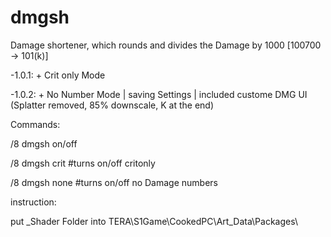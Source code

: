 # dmgsh

Damage shortener, which rounds and divides the Damage by 1000 \[100700 → 101(k)]

-1.0.1: + Crit only Mode

-1.0.2: + No Number Mode | saving Settings | included custome DMG UI (Splatter removed, 85% downscale, K at the end)



Commands:

/8 dmgsh on/off

/8 dmgsh crit      #turns on/off critonly

/8 dmgsh none      #turns on/off no Damage numbers



instruction:

put \_Shader Folder into
TERA\\S1Game\\CookedPC\\Art\_Data\\Packages\\


